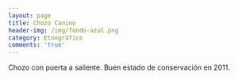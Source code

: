 ```yaml
---
layout: page
title: Chozo Canino
header-img: /img/fondo-azul.png
category: Etnográfico
comments: 'true'
---
```



Chozo con puerta a saliente. Buen estado de conservación en 2011.
